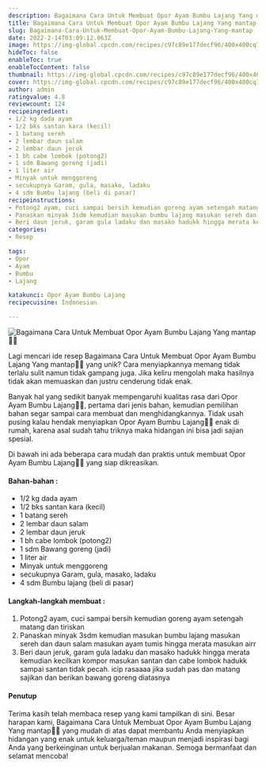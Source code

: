 ```yaml
---
description: Bagaimana Cara Untuk Membuat Opor Ayam Bumbu Lajang Yang mantap"
title: Bagaimana Cara Untuk Membuat Opor Ayam Bumbu Lajang Yang mantap
slug: Bagaimana-Cara-Untuk-Membuat-Opor-Ayam-Bumbu-Lajang-Yang-mantap
date: 2022-2-14T03:09:12.063Z
image: https://img-global.cpcdn.com/recipes/c97c89e177decf96/400x400cq70/photo.jpg
hideToc: false
enableToc: true
enableTocContent: false
thumbnail: https://img-global.cpcdn.com/recipes/c97c89e177decf96/400x400cq70/photo.jpg
cover: https://img-global.cpcdn.com/recipes/c97c89e177decf96/400x400cq70/photo.jpg
author: admin
ratingvalue: 4.8
reviewcount: 124
recipeingredient:
- 1/2 kg dada ayam
- 1/2 bks santan kara (kecil)
- 1 batang sereh
- 2 lembar daun salam
- 2 lembar daun jeruk
- 1 bh cabe lombok (potong2)
- 1 sdm Bawang goreng (jadi)
- 1 liter air
- Minyak untuk menggoreng
- secukupnya Garam, gula, masako, ladaku
- 4 sdm Bumbu lajang (beli di pasar)
recipeinstructions:
- Potong2 ayam, cuci sampai bersih kemudian goreng ayam setengah matang dan tiriskan
- Panaskan minyak 3sdm kemudian masukan bumbu lajang masukan sereh dan daun salam masukan ayam tumis hingga merata masukan airr
- Beri daun jeruk, garam gula ladaku dan masako hadukk hingga merata kemudian kecilkan kompor masukan santan dan cabe lombok hadukk sampai santan tidak pecah. icip rasaaaa jika sudah pas dan matang sajikan dan berikan bawang goreng diatasnya
categories:
- Resep

tags:
- Opor
- Ayam
- Bumbu
- Lajang

katakunci: Opor Ayam Bumbu Lajang
recipecuisine: Indonesian

---
```


![Bagaimana Cara Untuk Membuat Opor Ayam Bumbu Lajang Yang mantap👩‍🍳](https://img-global.cpcdn.com/recipes/c97c89e177decf96/400x400cq70/photo.jpg)

Lagi mencari ide resep Bagaimana Cara Untuk Membuat Opor Ayam Bumbu Lajang Yang mantap👩‍🍳 yang unik? Cara menyiapkannya memang tidak terlalu sulit namun tidak gampang juga. Jika keliru mengolah maka hasilnya tidak akan memuaskan dan justru cenderung tidak enak.

Banyak hal yang sedikit banyak mempengaruhi kualitas rasa dari Opor Ayam Bumbu Lajang👩‍🍳, pertama dari jenis bahan, kemudian pemilihan bahan segar sampai cara membuat dan menghidangkannya. Tidak usah pusing kalau hendak menyiapkan Opor Ayam Bumbu Lajang👩‍🍳 enak di rumah, karena asal sudah tahu triknya maka hidangan ini bisa jadi sajian spesial.

Di bawah ini ada beberapa cara mudah dan praktis untuk membuat Opor Ayam Bumbu Lajang👩‍🍳 yang siap dikreasikan.

<!--inarticleads1-->

#### Bahan-bahan :

- 1/2 kg dada ayam
- 1/2 bks santan kara (kecil)
- 1 batang sereh
- 2 lembar daun salam
- 2 lembar daun jeruk
- 1 bh cabe lombok (potong2)
- 1 sdm Bawang goreng (jadi)
- 1 liter air
- Minyak untuk menggoreng
- secukupnya Garam, gula, masako, ladaku
- 4 sdm Bumbu lajang (beli di pasar)

<!--inarticleads2-->

#### Langkah-langkah membuat :

1. Potong2 ayam, cuci sampai bersih kemudian goreng ayam setengah matang dan tiriskan
1. Panaskan minyak 3sdm kemudian masukan bumbu lajang masukan sereh dan daun salam masukan ayam tumis hingga merata masukan airr
1. Beri daun jeruk, garam gula ladaku dan masako hadukk hingga merata kemudian kecilkan kompor masukan santan dan cabe lombok hadukk sampai santan tidak pecah. icip rasaaaa jika sudah pas dan matang sajikan dan berikan bawang goreng diatasnya

#### Penutup

Terima kasih telah membaca resep yang kami tampilkan di sini. Besar harapan kami, Bagaimana Cara Untuk Membuat Opor Ayam Bumbu Lajang Yang mantap👩‍🍳 yang mudah di atas dapat membantu Anda menyiapkan hidangan yang enak untuk keluarga/teman maupun menjadi inspirasi bagi Anda yang berkeinginan untuk berjualan makanan. Semoga bermanfaat dan selamat mencoba!